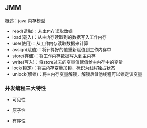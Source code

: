 ## JMM

概述：java 内存模型

+ read(读取)：从主内存读取数据
+ load(载入)：从主内存读取到的数据写入工作内存
+ use(使用)：从工作内存读取数据来计算
+ assign(赋值)：将计算好的值重新赋值到工作内存中
+ store(存储)：将工作内存数据写入到主内存
+ write(写入)：将store过去的变量值赋值给主内存中的变量
+ lock(锁定)：将主内存变量加锁，标识为线程独占状态
+ unlock(解锁)：将主内存变量解锁，解锁后其他线程可以锁定该变量

### 并发编程三大特性

+ 可见性

+ 原子性

+ 有序性

  